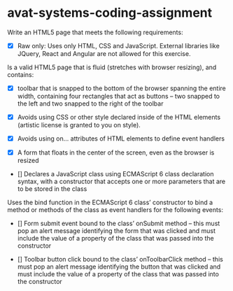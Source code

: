 # avat-systems-coding-assignment

Write an HTML5 page that meets the following requirements:

- [x] Raw only: Uses only HTML, CSS and JavaScript. External libraries like JQuery, React and Angular are not allowed for this exercise.

Is a valid HTML5 page that is fluid (stretches with browser resizing), and contains:

- [x] toolbar that is snapped to the bottom of the browser spanning the entire width, containing four rectangles that act as buttons – two snapped to the left and two snapped to the right of the toolbar

- [x] Avoids using CSS or other style declared inside of the HTML elements (artistic license is granted to you on style).
- [x] Avoids using on… attributes of HTML elements to define event handlers

- [x] A form that floats in the center of the screen, even as the browser is resized

- [] Declares a JavaScript class using ECMAScript 6 class declaration syntax, with a constructor that accepts one or more parameters that are to be stored in the class

Uses the bind function in the ECMAScript 6 class’ constructor to bind a method or methods of the class as event handlers for the following events:

- [] Form submit event bound to the class’ onSubmit method – this must pop an alert message identifying the form that was clicked and must include the value of a property of the class that was passed into the constructor

- [] Toolbar button click bound to the class’ onToolbarClick method – this must pop an alert message identifying the button that was clicked and must include the value of a property of the class that was passed into the constructor
